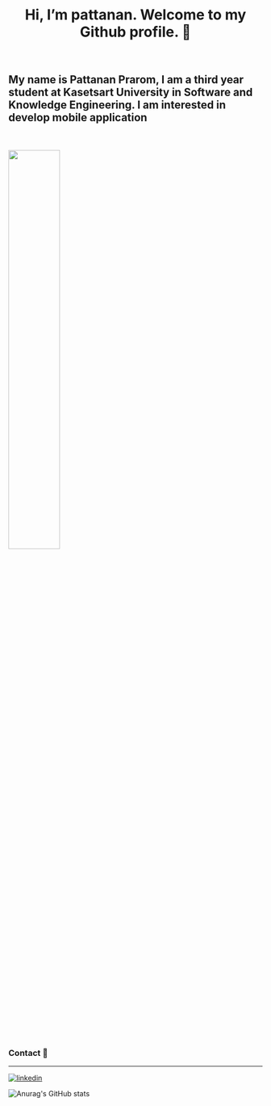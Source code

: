
<h1 align="center"> Hi, I’m pattanan. Welcome to my Github profile. 👋 </h1>
<br>

<h2>My name is Pattanan Prarom, I am a third year student at Kasetsart University in Software and Knowledge Engineering. I am interested in develop mobile application </h2>
<br>
<br>


<img width="45%" src="https://github-profile-summary-cards.vercel.app/api/cards/repos-per-language?username=pattanan-pr&langs_count=15&layout=compact&show_icons=true&theme=radical"/>

### Contact 📱
---
[![linkedin](https://img.shields.io/badge/linkedin-%230077B5.svg?&style=for-the-badge&logo=linkedin&logoColor=white)](https://www.linkedin.com/in/pattanan-prarom-b26213262/)


![Anurag's GitHub stats](https://github-readme-stats.vercel.app/api?username=pattanan-pr&show_icons=true&theme=radical)
